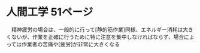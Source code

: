 # 人間工学 51ページ
　精神疲労の場合は、一般的に行って[静的筋作業]同様、エネルギー消耗は大きくないが、作業を正確に行うために特に注意を集中しなければならず、場合によっては作業者の苦痛や[疲労]が非常に大きくなる
